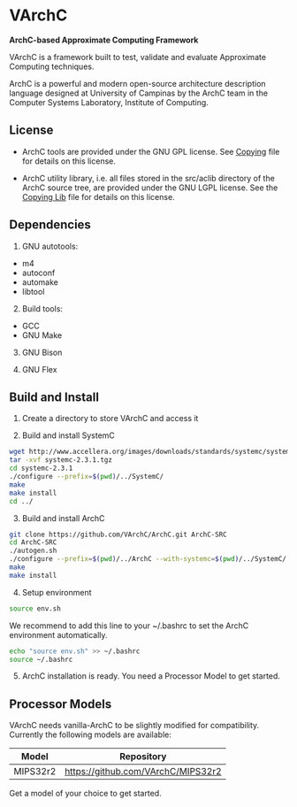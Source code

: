 VArchC
=====

**ArchC-based Approximate Computing Framework**

VArchC is a framework built to test, validate and evaluate Approximate Computing techniques.

ArchC is a powerful and modern open-source architecture description language designed at University of Campinas by the ArchC team in the Computer Systems Laboratory, Institute of Computing.

License
-------
 - ArchC tools are provided under the GNU GPL license.
   See [Copying](COPYING) file for details on this license.

 - ArchC utility library, i.e. all files stored in the src/aclib
   directory of the ArchC source tree, are provided under the GNU LGPL
   license. See the [Copying Lib](COPYING.LIB) file for details on this license.

Dependencies
------------

1. GNU autotools:
  - m4
  - autoconf
  - automake
  - libtool

2. Build tools:
  - GCC
  - GNU Make

3. GNU Bison

4. GNU Flex

Build and Install
------------
1. Create a directory to store VArchC and access it

2. Build and install SystemC
```bash
wget http://www.accellera.org/images/downloads/standards/systemc/systemc-2.3.1.tgz
tar -xvf systemc-2.3.1.tgz
cd systemc-2.3.1
./configure --prefix=$(pwd)/../SystemC/
make
make install
cd ../
```

3. Build and install ArchC
```bash
git clone https://github.com/VArchC/ArchC.git ArchC-SRC
cd ArchC-SRC
./autogen.sh
./configure --prefix=$(pwd)/../ArchC --with-systemc=$(pwd)/../SystemC/
make
make install
```

4. Setup environment
```bash
source env.sh
```
We recommend to add this line to your ~/.bashrc to set the ArchC environment automatically.
```bash
echo "source env.sh" >> ~/.bashrc
source ~/.bashrc
```
5. ArchC installation is ready. You need a Processor Model to get started.

Processor Models
------------

VArchC needs vanilla-ArchC to be slightly modified for compatibility. Currently the following models are available:

| Model             | Repository                         |
|-------------------|------------------------------------|
| MIPS32r2          | https://github.com/VArchC/MIPS32r2 |

Get a model of your choice to get started.
